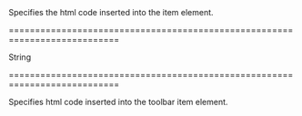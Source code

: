 <!--**
/*-------------------------------------------
    Auto-generated file. Do not modify.
-------------------------------------------

**-->
<!--d-->Specifies the html code inserted into the item element.<!--/d-->
===========================================================================
<!--type-->String<!--/type-->
===========================================================================

<!--shortDescription-->
Specifies html code inserted into the toolbar item element.
<!--/shortDescription-->

<!--fullDescription-->

<!--/fullDescription-->